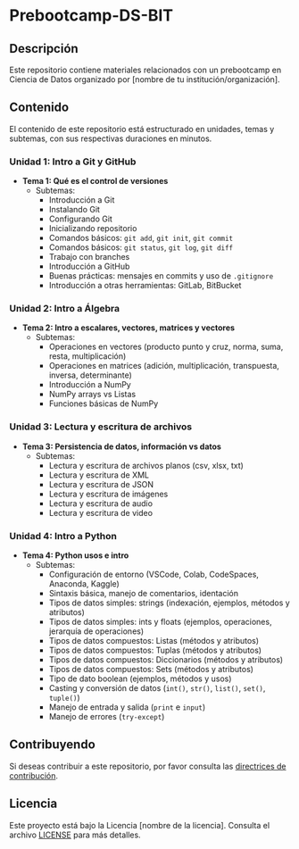# Prebootcamp-DS-BIT

## Descripción
Este repositorio contiene materiales relacionados con un prebootcamp en Ciencia de Datos organizado por [nombre de tu institución/organización].

## Contenido
El contenido de este repositorio está estructurado en unidades, temas y subtemas, con sus respectivas duraciones en minutos.

### Unidad 1: Intro a Git y GitHub
- **Tema 1: Qué es el control de versiones**
  - Subtemas:
    - Introducción a Git
    - Instalando Git
    - Configurando Git
    - Inicializando repositorio
    - Comandos básicos: `git add`, `git init`, `git commit`
    - Comandos básicos: `git status`, `git log`, `git diff`
    - Trabajo con branches
    - Introducción a GitHub
    - Buenas prácticas: mensajes en commits y uso de `.gitignore`
    - Introducción a otras herramientas: GitLab, BitBucket

### Unidad 2: Intro a Álgebra
- **Tema 2: Intro a escalares, vectores, matrices y vectores**
  - Subtemas:
    - Operaciones en vectores (producto punto y cruz, norma, suma, resta, multiplicación)
    - Operaciones en matrices (adición, multiplicación, transpuesta, inversa, determinante)
    - Introducción a NumPy
    - NumPy arrays vs Listas
    - Funciones básicas de NumPy

### Unidad 3: Lectura y escritura de archivos
- **Tema 3: Persistencia de datos, información vs datos**
  - Subtemas:
    - Lectura y escritura de archivos planos (csv, xlsx, txt)
    - Lectura y escritura de XML
    - Lectura y escritura de JSON
    - Lectura y escritura de imágenes
    - Lectura y escritura de audio
    - Lectura y escritura de video

### Unidad 4: Intro a Python
- **Tema 4: Python usos e intro**
  - Subtemas:
    - Configuración de entorno (VSCode, Colab, CodeSpaces, Anaconda, Kaggle)
    - Sintaxis básica, manejo de comentarios, identación
    - Tipos de datos simples: strings (indexación, ejemplos, métodos y atributos)
    - Tipos de datos simples: ints y floats (ejemplos, operaciones, jerarquía de operaciones)
    - Tipos de datos compuestos: Listas (métodos y atributos)
    - Tipos de datos compuestos: Tuplas (métodos y atributos)
    - Tipos de datos compuestos: Diccionarios (métodos y atributos)
    - Tipos de datos compuestos: Sets (métodos y atributos)
    - Tipo de dato boolean (ejemplos, métodos y usos)
    - Casting y conversión de datos (`int()`, `str()`, `list()`, `set()`, `tuple()`)
    - Manejo de entrada y salida (`print` e `input`)
    - Manejo de errores (`try-except`)

## Contribuyendo
Si deseas contribuir a este repositorio, por favor consulta las [directrices de contribución](CONTRIBUTING.md).

## Licencia
Este proyecto está bajo la Licencia [nombre de la licencia]. Consulta el archivo [LICENSE](LICENSE) para más detalles.
